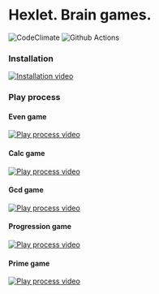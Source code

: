 Hexlet. Brain games.
======================

![CodeClimate ](https://api.codeclimate.com/v1/badges/a1b284c95b902dc679be/maintainability)
![Github Actions](https://github.com/DeveloperGeorg/php-project-lvl1/workflows/CI/badge.svg)

### Installation
[![Installation video](https://i.paste.pics/afbc397f92c066636fecf5cd4a71edc0.png?trs=9525980e4087a3ec14e8632d0e4ba14812bb664b488e3d231347042fab02a0e7)](https://asciinema.org/a/ivN4IXmONm99R07MZbdXMjuGh)

### Play process
#### Even game
[![Play process video](https://i.paste.pics/afbc397f92c066636fecf5cd4a71edc0.png?trs=9525980e4087a3ec14e8632d0e4ba14812bb664b488e3d231347042fab02a0e7)](https://asciinema.org/a/dzUmONg3V083D5kFwXfs68M8B)

#### Calc game
[![Play process video](https://i.paste.pics/afbc397f92c066636fecf5cd4a71edc0.png?trs=9525980e4087a3ec14e8632d0e4ba14812bb664b488e3d231347042fab02a0e7)](https://asciinema.org/a/PR7t2qUVyGFPU4e5CNUvmHJ0L)

#### Gcd game
[![Play process video](https://i.paste.pics/afbc397f92c066636fecf5cd4a71edc0.png?trs=9525980e4087a3ec14e8632d0e4ba14812bb664b488e3d231347042fab02a0e7)](https://asciinema.org/a/ZIAIk1BnBZf16NH2bebYVhhRR)

#### Progression game
[![Play process video](https://i.paste.pics/afbc397f92c066636fecf5cd4a71edc0.png?trs=9525980e4087a3ec14e8632d0e4ba14812bb664b488e3d231347042fab02a0e7)](https://asciinema.org/a/55JVfz0GsZoRVDhZTRcZxlYdD)

#### Prime game
[![Play process video](https://i.paste.pics/afbc397f92c066636fecf5cd4a71edc0.png?trs=9525980e4087a3ec14e8632d0e4ba14812bb664b488e3d231347042fab02a0e7)](https://asciinema.org/a/gA11o1qDBKQQB9KeEyQB6JBPa)
